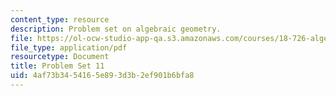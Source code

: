 ```yaml
---
content_type: resource
description: Problem set on algebraic geometry.
file: https://ol-ocw-studio-app-qa.s3.amazonaws.com/courses/18-726-algebraic-geometry-spring-2009/4af73b3454165e893d3b2ef901b6bfa8_MIT18_726s09_pset11.pdf
file_type: application/pdf
resourcetype: Document
title: Problem Set 11
uid: 4af73b34-5416-5e89-3d3b-2ef901b6bfa8
---
```

